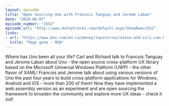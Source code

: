 ```yaml
---
layout: episode
title: "Open Sourcing Uno with Francois Tanguay and Jerome Laban"
date: "2018-06-07"
episode_number: "1552"
episode_url: "http://www.dotnetrocks.com/default.aspx?ShowNum=1552"
links:
- url: "https://www.msn.com/en-ca/money/topstories/alexa-and-siri-can-hear-this-hidden-command-you-can’t/ar-AAx40Ja?li=AAggNb9"
  title: "Page gone - MSN"
---
```


Where has Uno been all your life? Carl and Richard talk to Francois Tanguay and Jerome Laban about Uno - the open source cross-platform UX library based on the Microsoft Universal Windows Platform (UWP) - the other flavor of XAML! Francois and Jerome talk about using various versions of Uno the past four years to build cross-platform applications for Windows, Android and iOS - more than 200 of them! Now they have implemented a web assembly version as an experiment and are open sourcing the framework to broaden the community and explore more UX ideas - check it out!
